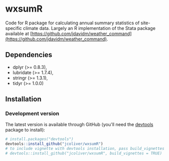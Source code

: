 # wxsumR

Code for R package for calculating annual summary statistics of site-specific
climate data. Largely an R implementation of the Stata package available at [https://github.com/jdavidm/weather_command](https://github.com/jdavidm/weather_command).

## Dependencies

+ dplyr (>= 0.8.3),
+ lubridate (>= 1.7.4),
+ stringr (>= 1.3.1),
+ tidyr (>= 1.0.0)

## Installation

### Development version

The latest version is available through GitHub (you'll need the 
[devtools](https://cran.r-project.org/web/packages/devtools/index.html) 
package to install):

``` r
# install.packages("devtools")
devtools::install_github("jcoliver/wxsumR")
# to include vignette with devtools installation, pass build_vignettes = TRUE
# devtools::install_github("jcoliver/wxsumR", build_vignettes = TRUE)
```

